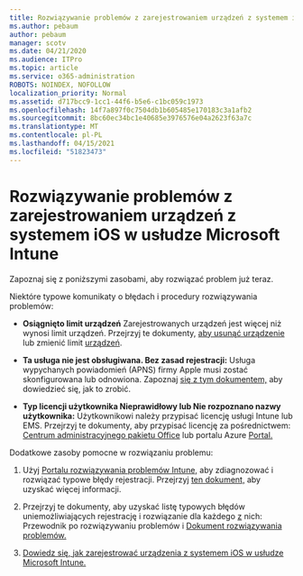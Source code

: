 ```yaml
---
title: Rozwiązywanie problemów z zarejestrowaniem urządzeń z systemem iOS w usłudze Microsoft Intune
ms.author: pebaum
author: pebaum
manager: scotv
ms.date: 04/21/2020
ms.audience: ITPro
ms.topic: article
ms.service: o365-administration
ROBOTS: NOINDEX, NOFOLLOW
localization_priority: Normal
ms.assetid: d717bcc9-1cc1-44f6-b5e6-c1bc059c1973
ms.openlocfilehash: 14f7a897f0c7504db1b605485e170183c3a1afb2
ms.sourcegitcommit: 8bc60ec34bc1e40685e3976576e04a2623f63a7c
ms.translationtype: MT
ms.contentlocale: pl-PL
ms.lasthandoff: 04/15/2021
ms.locfileid: "51823473"
---
```

# <a name="troubleshoot-issues-with-enrolling-ios-devices-in-microsoft-intune"></a>Rozwiązywanie problemów z zarejestrowaniem urządzeń z systemem iOS w usłudze Microsoft Intune

Zapoznaj się z poniższymi zasobami, aby rozwiązać problem już teraz. 
  
Niektóre typowe komunikaty o błędach i procedury rozwiązywania problemów:
  
- **Osiągnięto limit urządzeń** Zarejestrowanych urządzeń jest więcej niż wynosi limit urządzeń. Przejrzyj te dokumenty, [aby usunąć urządzenie](https://docs.microsoft.com/intune/devices-wipe) lub zmienić limit [urządzeń](https://docs.microsoft.com/intune/enrollment-restrictions-set#set-device-limit-restrictions).
    
- **Ta usługa nie jest obsługiwana. Bez zasad rejestracji:** Usługa wypychanych powiadomień (APNS) firmy Apple musi zostać skonfigurowana lub odnowiona. Zapoznaj [się z tym dokumentem,](https://docs.microsoft.com/intune/apple-mdm-push-certificate-get) aby dowiedzieć się, jak to zrobić. 
    
- **Typ licencji użytkownika Nieprawidłowy lub Nie rozpoznano nazwy użytkownika:** Użytkownikowi należy przypisać licencję usługi Intune lub EMS. Przejrzyj te dokumenty, aby przypisać licencję za pośrednictwem: [Centrum administracyjnego pakietu Office](https://docs.microsoft.com/intune/licenses-assign) lub portalu Azure [Portal.](https://docs.microsoft.com/azure/active-directory/license-users-groups)
    
Dodatkowe zasoby pomocne w rozwiązaniu problemu:
  
1. Użyj [Portalu rozwiązywania problemów Intune,](https://devicemanagement.microsoft.com/#blade/Microsoft_Intune_DeviceSettings/TroubleshootBlade) aby zdiagnozować i rozwiązać typowe błędy rejestracji. Przejrzyj [ten dokument,](https://docs.microsoft.com/intune/help-desk-operators) aby uzyskać więcej informacji. 
    
2. Przejrzyj te dokumenty, aby uzyskać listę typowych błędów uniemożliwiających rejestrację i rozwiązanie dla każdego [z](https://support.microsoft.com/help/4039809/troubleshooting-ios-device-enrollment-in-intune) nich: Przewodnik po rozwiązywaniu problemów i [Dokument rozwiązywania problemów.](https://docs.microsoft.com/troubleshoot/mem/intune/troubleshoot-device-enrollment-in-intune)
    
3. [Dowiedz się, jak zarejestrować urządzenia z systemem iOS w usłudze Microsoft Intune.](https://docs.microsoft.com/intune/ios-enroll)
    

